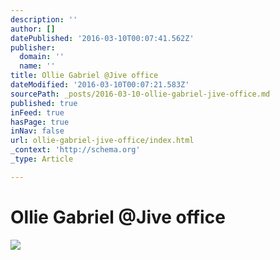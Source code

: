 ```yaml
---
description: ''
author: []
datePublished: '2016-03-10T00:07:41.562Z'
publisher:
  domain: ''
  name: ''
title: Ollie Gabriel @Jive office
dateModified: '2016-03-10T00:07:21.583Z'
sourcePath: _posts/2016-03-10-ollie-gabriel-jive-office.md
published: true
inFeed: true
hasPage: true
inNav: false
url: ollie-gabriel-jive-office/index.html
_context: 'http://schema.org'
_type: Article

---
```

# Ollie Gabriel @Jive office
![](https://the-grid-user-content.s3-us-west-2.amazonaws.com/30247cb0-02ec-4643-be93-41dd98829083.png)